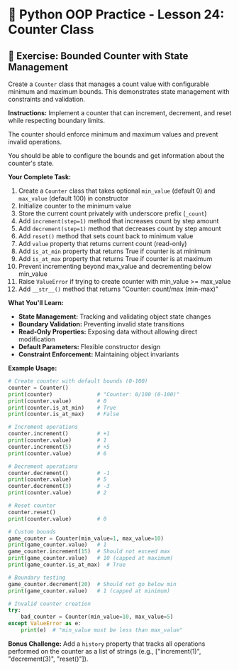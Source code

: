 # 🔢 Python OOP Practice - Lesson 24: Counter Class

## 📝 Exercise: Bounded Counter with State Management

Create a `Counter` class that manages a count value with configurable minimum and maximum bounds. This demonstrates state management with constraints and validation.

**Instructions:**
Implement a counter that can increment, decrement, and reset while respecting boundary limits.

The counter should enforce minimum and maximum values and prevent invalid operations.

You should be able to configure the bounds and get information about the counter's state.

**Your Complete Task:**
1. Create a `Counter` class that takes optional `min_value` (default 0) and `max_value` (default 100) in constructor
2. Initialize counter to the minimum value
3. Store the current count privately with underscore prefix (`_count`)
4. Add `increment(step=1)` method that increases count by step amount
5. Add `decrement(step=1)` method that decreases count by step amount
6. Add `reset()` method that sets count back to minimum value
7. Add `value` property that returns current count (read-only)
8. Add `is_at_min` property that returns True if counter is at minimum
9. Add `is_at_max` property that returns True if counter is at maximum
10. Prevent incrementing beyond max_value and decrementing below min_value
11. Raise `ValueError` if trying to create counter with min_value >= max_value
12. Add `__str__()` method that returns "Counter: count/max (min-max)"

**What You'll Learn:**
- **State Management:** Tracking and validating object state changes
- **Boundary Validation:** Preventing invalid state transitions
- **Read-Only Properties:** Exposing data without allowing direct modification
- **Default Parameters:** Flexible constructor design
- **Constraint Enforcement:** Maintaining object invariants

**Example Usage:**
```python
# Create counter with default bounds (0-100)
counter = Counter()
print(counter)              # "Counter: 0/100 (0-100)"
print(counter.value)        # 0
print(counter.is_at_min)    # True
print(counter.is_at_max)    # False

# Increment operations
counter.increment()         # +1
print(counter.value)        # 1
counter.increment(5)        # +5
print(counter.value)        # 6

# Decrement operations
counter.decrement()         # -1
print(counter.value)        # 5
counter.decrement(3)        # -3
print(counter.value)        # 2

# Reset counter
counter.reset()
print(counter.value)        # 0

# Custom bounds
game_counter = Counter(min_value=1, max_value=10)
print(game_counter.value)   # 1
game_counter.increment(15)  # Should not exceed max
print(game_counter.value)   # 10 (capped at maximum)
print(game_counter.is_at_max)  # True

# Boundary testing
game_counter.decrement(20)  # Should not go below min
print(game_counter.value)   # 1 (capped at minimum)

# Invalid counter creation
try:
    bad_counter = Counter(min_value=10, max_value=5)
except ValueError as e:
    print(e)  # "min_value must be less than max_value"
```

**Bonus Challenge:**
Add a `history` property that tracks all operations performed on the counter as a list of strings (e.g., ["increment(1)", "decrement(3)", "reset()"]).
